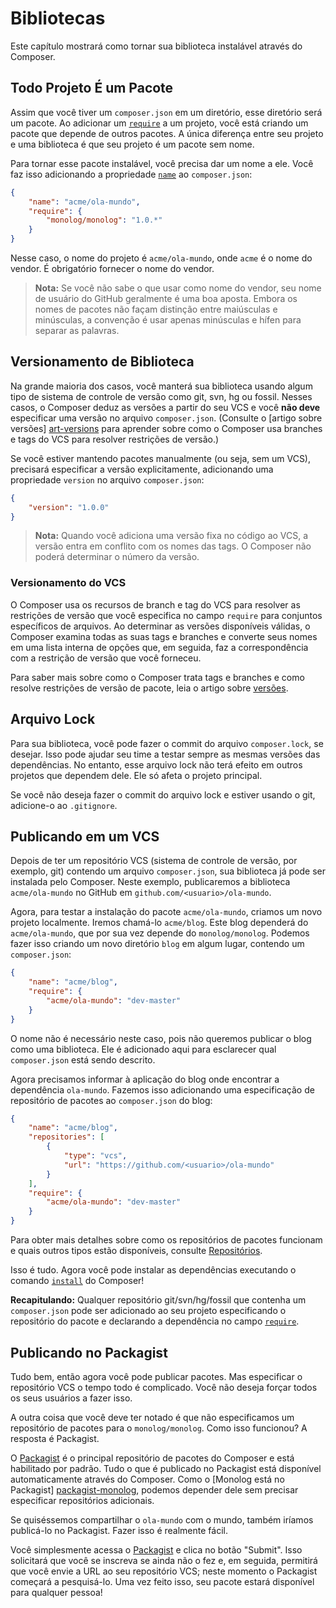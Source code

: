 # Bibliotecas

Este capítulo mostrará como tornar sua biblioteca instalável através do
Composer.

## Todo Projeto É um Pacote

Assim que você tiver um `composer.json` em um diretório, esse diretório será um
pacote. Ao adicionar um [`require`][schema-require] a um projeto, você
está criando um pacote que depende de outros pacotes. A única diferença entre
seu projeto e uma biblioteca é que seu projeto é um pacote sem nome.

Para tornar esse pacote instalável, você precisa dar um nome a ele. Você faz
isso adicionando a propriedade [`name`][schema-name] ao `composer.json`:

```json
{
    "name": "acme/ola-mundo",
    "require": {
        "monolog/monolog": "1.0.*"
    }
}
```

Nesse caso, o nome do projeto é `acme/ola-mundo`, onde `acme` é o nome do
vendor. É obrigatório fornecer o nome do vendor.

> **Nota:** Se você não sabe o que usar como nome do vendor, seu nome de usuário
> do GitHub geralmente é uma boa aposta. Embora os nomes de pacotes não façam
> distinção entre maiúsculas e minúsculas, a convenção é usar apenas minúsculas
> e hífen para separar as palavras.

## Versionamento de Biblioteca

Na grande maioria dos casos, você manterá sua biblioteca usando algum tipo de
sistema de controle de versão como git, svn, hg ou fossil. Nesses casos, o
Composer deduz as versões a partir do seu VCS e você **não deve** especificar
uma versão no arquivo `composer.json`. (Consulte o [artigo sobre versões]
[art-versions] para aprender sobre como o Composer usa branches e tags do VCS
para resolver restrições de versão.)

Se você estiver mantendo pacotes manualmente (ou seja, sem um VCS), precisará
especificar a versão explicitamente, adicionando uma propriedade `version` no
arquivo `composer.json`:

```json
{
    "version": "1.0.0"
}
```

> **Nota:** Quando você adiciona uma versão fixa no código ao VCS, a versão
> entra em conflito com os nomes das tags. O Composer não poderá determinar o
> número da versão.

### Versionamento do VCS

O Composer usa os recursos de branch e tag do VCS para resolver as restrições de
versão que você especifica no campo `require` para conjuntos específicos de
arquivos. Ao determinar as versões disponíveis válidas, o Composer examina todas
as suas tags e branches e converte seus nomes em uma lista interna de opções
que, em seguida, faz a correspondência com a restrição de versão que você
forneceu.

Para saber mais sobre como o Composer trata tags e branches e como resolve
restrições de versão de pacote, leia o artigo sobre [versões][art-versions].

## Arquivo Lock

Para sua biblioteca, você pode fazer o commit do arquivo `composer.lock`, se
desejar. Isso pode ajudar seu time a testar sempre as mesmas versões das
dependências. No entanto, esse arquivo lock não terá efeito em outros projetos
que dependem dele. Ele só afeta o projeto principal.

Se você não deseja fazer o commit do arquivo lock e estiver usando o git,
adicione-o ao `.gitignore`.

## Publicando em um VCS

Depois de ter um repositório VCS (sistema de controle de versão, por exemplo,
git) contendo um arquivo `composer.json`, sua biblioteca já pode ser instalada
pelo Composer. Neste exemplo, publicaremos a biblioteca `acme/ola-mundo` no
GitHub em `github.com/<usuario>/ola-mundo`.

Agora, para testar a instalação do pacote `acme/ola-mundo`, criamos um novo
projeto localmente. Iremos chamá-lo `acme/blog`. Este blog dependerá do
`acme/ola-mundo`, que por sua vez depende do `monolog/monolog`. Podemos fazer
isso criando um novo diretório `blog` em algum lugar, contendo um
`composer.json`:

```json
{
    "name": "acme/blog",
    "require": {
        "acme/ola-mundo": "dev-master"
    }
}
```

O nome não é necessário neste caso, pois não queremos publicar o blog como uma
biblioteca. Ele é adicionado aqui para esclarecer qual `composer.json` está
sendo descrito.

Agora precisamos informar à aplicação do blog onde encontrar a dependência
`ola-mundo`. Fazemos isso adicionando uma especificação de repositório de
pacotes ao `composer.json` do blog:

```json
{
    "name": "acme/blog",
    "repositories": [
        {
            "type": "vcs",
            "url": "https://github.com/<usuario>/ola-mundo"
        }
    ],
    "require": {
        "acme/ola-mundo": "dev-master"
    }
}
```

Para obter mais detalhes sobre como os repositórios de pacotes funcionam e quais
outros tipos estão disponíveis, consulte [Repositórios][repos].

Isso é tudo. Agora você pode instalar as dependências executando o comando
[`install`][cli-install] do Composer!

**Recapitulando:** Qualquer repositório git/svn/hg/fossil que contenha um
`composer.json` pode ser adicionado ao seu projeto especificando o repositório
do pacote e declarando a dependência no campo [`require`][schema-require].

## Publicando no Packagist

Tudo bem, então agora você pode publicar pacotes. Mas especificar o repositório
VCS o tempo todo é complicado. Você não deseja forçar todos os seus usuários a
fazer isso.

A outra coisa que você deve ter notado é que não especificamos um repositório de
pacotes para o `monolog/monolog`. Como isso funcionou? A resposta é Packagist.

O [Packagist][packagist] é o principal repositório de pacotes do Composer e está
habilitado por padrão. Tudo o que é publicado no Packagist está disponível
automaticamente através do Composer. Como o [Monolog está no Packagist]
[packagist-monolog], podemos depender dele sem precisar especificar repositórios
adicionais.

Se quiséssemos compartilhar o `ola-mundo` com o mundo, também iríamos publicá-lo
no Packagist. Fazer isso é realmente fácil.

Você simplesmente acessa o [Packagist][packagist] e clica no botão "Submit".
Isso solicitará que você se inscreva se ainda não o fez e, em seguida, permitirá
que você envie a URL ao seu repositório VCS; neste momento o Packagist começará
a pesquisá-lo. Uma vez feito isso, seu pacote estará disponível para qualquer
pessoa!

[art-versions]: artigos/versions.md
[cli-install]: cli.md#install
[packagist]: https://packagist.org/
[packagist-monolog]: https://packagist.org/packages/monolog/monolog
[repos]: repositorios.md
[schema-name]: esquema.md#name
[schema-require]: esquema.md#require
